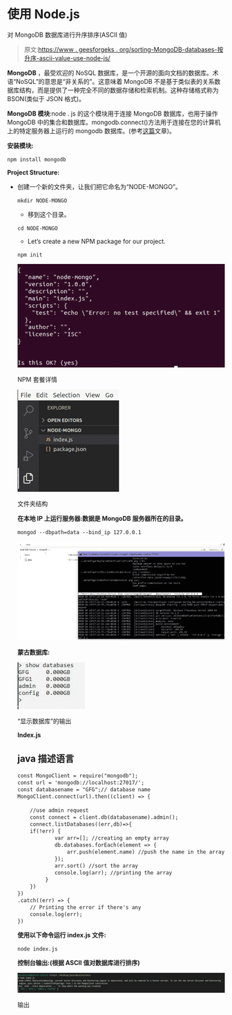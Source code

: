 # 使用 Node.js

对 MongoDB 数据库进行升序排序(ASCII 值)

> 原文:[https://www . geesforgeks . org/sorting-MongoDB-databases-按升序-ascii-value-use-node-js/](https://www.geeksforgeeks.org/sorting-mongodb-databases-in-ascending-order-ascii-value-using-node-js/)

**MongoDB** ，最受欢迎的 NoSQL 数据库，是一个开源的面向文档的数据库。术语“NoSQL”的意思是“非关系的”。这意味着 MongoDB 不是基于类似表的关系数据库结构，而是提供了一种完全不同的数据存储和检索机制。这种存储格式称为 BSON(类似于 JSON 格式)。

**MongoDB 模块**:node . js 的这个模块用于连接 MongoDB 数据库，也用于操作 MongoDB 中的集合和数据库。mongodb.connect()方法用于连接在您的计算机上的特定服务器上运行的 mongodb 数据库。(参考[这篇](https://www.geeksforgeeks.org/how-to-connect-mongodb-server-with-node-js/)文章)。

**安装模块:**

```
npm install mongodb
```

**Project Structure:**

*   创建一个新的文件夹，让我们把它命名为“NODE-MONGO”。

    ```
    mkdir NODE-MONGO
    ```

    *   移到这个目录。

    ```
    cd NODE-MONGO
    ```

    *   Let’s create a new NPM package for our project.

    ```
    npm init
    ```

    ![](img/3f7df886da7063e0f82394671cd735b2.png)

    NPM 套餐详情

    ![](img/724cba75c27fbd11f764ffa1dc19a307.png)

    文件夹结构

    **在本地 IP 上运行服务器:数据是 MongoDB 服务器所在的目录。**

    ```
    mongod --dbpath=data --bind_ip 127.0.0.1
    ```

    ![](img/5c4e14dfd73c0857ab57c62e90d528d7.png)

    **蒙古数据库:**

    ![](img/aa1ecd3bc6362d67a5f38753e9e62bac.png)

    “显示数据库”的输出

    **Index.js**

    ## java 描述语言

    ```
    const MongoClient = require("mongodb"); 
    const url = 'mongodb://localhost:27017/'; 
    const databasename = "GFG";// database name 
    MongoClient.connect(url).then((client) => { 

        //use admin request
        const connect = client.db(databasename).admin(); 
        connect.listDatabases((err,db)=>{
        if(!err) {
                var arr=[]; //creating an empty array  
                db.databases.forEach(element => {
                    arr.push(element.name) //push the name in the array
                });
                arr.sort() //sort the array
                console.log(arr); //printing the array
             }
        })
    })
    .catch((err) => { 
        // Printing the error if there's any 
        console.log(err); 
    })
    ```

    **使用以下命令运行 index.js 文件:**

    ```
    node index.js
    ```

    **控制台输出:(根据 ASCII 值对数据库进行排序)**

    ![](img/aaacfd707bf9972374072f7f80662a9c.png)

    输出